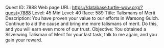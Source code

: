 Quest ID: 7888
Web page URL: https://database.turtle-wow.org/?quest=7888
Level: 45
Min Level: 40
Race: 589
Title: Talismans of Merit
Description: You have proven your value to our efforts in Warsong Gulch. Continue to aid the cause and bring me more talismans of merit. Do this, and you will earn even more of our trust.
Objective: You obtained a Silverwing Talisman of Merit for your last task, talk to me again, and you gain your reward.
